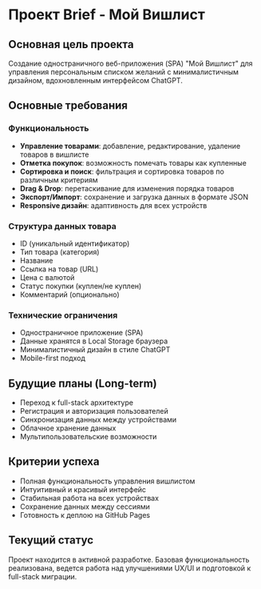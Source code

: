 # Проект Brief - Мой Вишлист

## Основная цель проекта
Создание одностраничного веб-приложения (SPA) "Мой Вишлист" для управления персональным списком желаний с минималистичным дизайном, вдохновленным интерфейсом ChatGPT.

## Основные требования

### Функциональность
- **Управление товарами**: добавление, редактирование, удаление товаров в вишлисте
- **Отметка покупок**: возможность помечать товары как купленные
- **Сортировка и поиск**: фильтрация и сортировка товаров по различным критериям
- **Drag & Drop**: перетаскивание для изменения порядка товаров
- **Экспорт/Импорт**: сохранение и загрузка данных в формате JSON
- **Responsive дизайн**: адаптивность для всех устройств

### Структура данных товара
- ID (уникальный идентификатор)
- Тип товара (категория)
- Название
- Ссылка на товар (URL)
- Цена с валютой
- Статус покупки (куплен/не куплен)
- Комментарий (опционально)

### Технические ограничения
- Одностраничное приложение (SPA)
- Данные хранятся в Local Storage браузера
- Минималистичный дизайн в стиле ChatGPT
- Mobile-first подход

## Будущие планы (Long-term)
- Переход к full-stack архитектуре
- Регистрация и авторизация пользователей
- Синхронизация данных между устройствами
- Облачное хранение данных
- Мультипользовательские возможности

## Критерии успеха
- Полная функциональность управления вишлистом
- Интуитивный и красивый интерфейс
- Стабильная работа на всех устройствах
- Сохранение данных между сессиями
- Готовность к деплою на GitHub Pages

## Текущий статус
Проект находится в активной разработке. Базовая функциональность реализована, ведется работа над улучшениями UX/UI и подготовкой к full-stack миграции. 